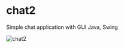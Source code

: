 # chat2

Simple chat application with GUI
Java, Swing




![chat2](https://github.com/JannaSv/chat2/assets/100348712/ad4d1be4-c7c9-4e1e-940d-6e51662b1c8f)
